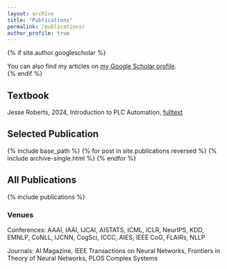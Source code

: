 ```yaml
---
layout: archive
title: "Publications"
permalink: /publications/
author_profile: true
---
```


{% if site.author.googlescholar %}
  <div class="wordwrap">You can also find my articles on <a href="{{site.author.googlescholar}}">my Google Scholar profile</a>.</div>
{% endif %}

## Textbook

Jesse Roberts, 2024, Introduction to PLC Automation, [fulltext](https://www.jessetnroberts.com/files/Introduction_to_PLC_Automation.pdf)

## Selected Publication 

{% include base_path %}
{% for post in site.publications reversed %}
  {% include archive-single.html %}
{% endfor %}

## All Publications

{% include publications %}

### Venues 

Conferences: AAAI, IAAI, IJCAI, AISTATS, ICML, ICLR, NeurIPS, KDD, EMNLP, CoNLL, IJCNN, CogSci, ICCC, AIES, IEEE CoG, FLAIRs, NLLP 

Journals: AI Magazine, IEEE Transactions on Neural Networks, Frontiers in Theory of Neural Networks, PLOS Complex Systems
